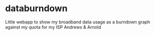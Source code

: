 databurndown
============

Little webapp to show my broadband data usage as a burndown graph against my quota for my ISP Andrews &amp; Arnold
